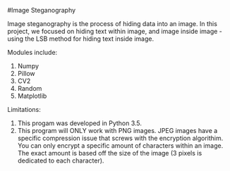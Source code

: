 #Image Steganography

Image steganography is the process of hiding data into an image.
In this project, we focused on hiding text within image, and image inside image - using the LSB method for hiding text inside image.

Modules include:
1. Numpy
2. Pillow
3. CV2
4. Random
5. Matplotlib

Limitations:
1. This progam was developed in Python 3.5.
2. This program will ONLY work with PNG images. JPEG images have a specific compression issue that screws with the encryption algorithim.
You can only encrypt a specific amount of characters within an image. The exact amount is based off the size of the image (3 pixels is dedicated to each character).
